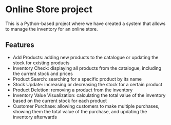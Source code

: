 # Online Store project
This is a Python-based project where we have created a system that allows to manage the inventory for an online store.

## Features
- Add Products: adding new products to the catalogue or updating the stock for existing products
- Inventory Check: displaying all products from the catalogue, including the current stock and prices
- Product Search: searching for a specific product by its name
- Stock Update: increasing or decreasing the stock for a certain product
- Product Deletion: removing a product from the inventory
- Inventory Value Visualization: calculating the total value of the inventory based on the current stock for each product
- Customer Purchase: allowing customers to make multiple purchases, showing them the total value of the purchase, and updating the inventory afterwards